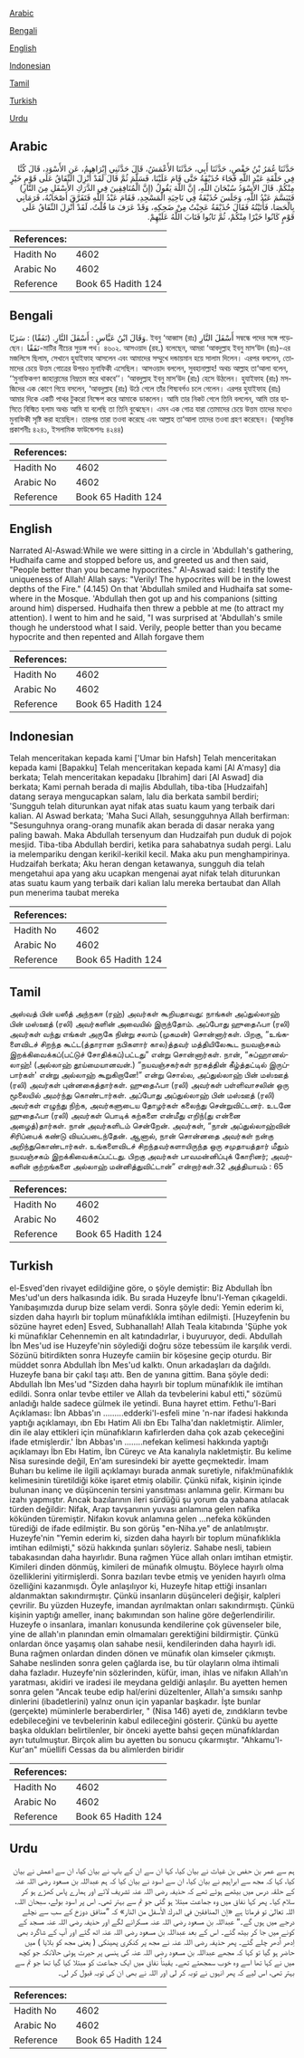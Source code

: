 [Arabic](#arabic)

[Bengali](#bengali)

[English](#english)

[Indonesian](#indonesian)

[Tamil](#tamil)

[Turkish](#turkish)

[Urdu](#urdu)

## Arabic


<div dir="rtl" lang="ar" style={{fontSize:'larger',backgroundColor:'#f8f9fa',padding:20}}>
حَدَّثَنَا عُمَرُ بْنُ حَفْصٍ، حَدَّثَنَا أَبِي، حَدَّثَنَا الأَعْمَشُ، قَالَ حَدَّثَنِي إِبْرَاهِيمُ، عَنِ الأَسْوَدِ، قَالَ كُنَّا فِي حَلْقَةِ عَبْدِ اللَّهِ فَجَاءَ حُذَيْفَةُ حَتَّى قَامَ عَلَيْنَا، فَسَلَّمَ ثُمَّ قَالَ لَقَدْ أُنْزِلَ النِّفَاقُ عَلَى قَوْمٍ خَيْرٍ مِنْكُمْ‏.‏ قَالَ الأَسْوَدُ سُبْحَانَ اللَّهِ، إِنَّ اللَّهَ يَقُولُ ‏(‏إِنَّ الْمُنَافِقِينَ فِي الدَّرَكِ الأَسْفَلِ مِنَ النَّارِ‏)‏ فَتَبَسَّمَ عَبْدُ اللَّهِ، وَجَلَسَ حُذَيْفَةُ فِي نَاحِيَةِ الْمَسْجِدِ، فَقَامَ عَبْدُ اللَّهِ فَتَفَرَّقَ أَصْحَابُهُ، فَرَمَانِي بِالْحَصَا، فَأَتَيْتُهُ فَقَالَ حُذَيْفَةُ عَجِبْتُ مِنْ ضَحِكِهِ، وَقَدْ عَرَفَ مَا قُلْتُ، لَقَدْ أُنْزِلَ النِّفَاقُ عَلَى قَوْمٍ كَانُوا خَيْرًا مِنْكُمْ، ثُمَّ تَابُوا فَتَابَ اللَّهُ عَلَيْهِمْ‏.‏
</div>
<div style={{backgroundColor:'#f8f9fa',padding:20, marginBottom: 10}}><table> <thead> <tr> <th>References:</th> <th></th> </tr> </thead> <tbody><tr><td>Hadith No</td><td>4602</td></tr><tr><td>Arabic No</td><td>4602</td></tr><tr><td>Reference</td><td>Book 65 Hadith 124</td></tr></tbody></table></div>

## Bengali


<div dir="ltr" lang="bn" style={{fontSize:'larger',backgroundColor:'#f8f9fa',padding:20}}>
وَقَالَ ابْنُ عَبَّاسٍ : أَسْفَلَ النَّارِ. (نَفَقًا) : سَرَبًا. ইবনু ‘আব্বাস (রাঃ) أَسْفَلَ النَّارِ সম্বন্ধে পদের সঙ্গে পড়েছেন। نَفَقًا-মাটির নীচের সুড়ঙ্গ পথ। ৪৬০২. আসওয়াদ (রহ.) বলেছেন, আমরা ‘আবদুল্লাহ ইবনু মাস‘উদ (রাঃ)-এর মজলিসে ছিলাম, সেখানে হুযাইফাহ আসলেন এবং আমাদের সম্মুখে দন্ডায়মান হয়ে সালাম দিলেন। এরপর বললেন, তোমাদের চেয়ে উত্তম গোত্রের উপরও মুনাফিকী এসেছিল। আসওয়াদ বললেন, সুবহানাল্লাহ! অথচ আল্লাহ তা‘আলা বলেন, ‘‘মুনাফিকগণ জাহান্নামের নিম্নতম স্তরে থাকবে’’। ‘আবদুল্লাহ ইবনু মাস‘উদ (রাঃ) হেসে উঠলেন। হুযাইফাহ (রাঃ) মসজিদের এক কোণে গিয়ে বসলেন, ‘আবদুল্লাহ (রাঃ) উঠে গেলে তাঁর শিষ্যবর্গও চলে গেলেন। এরপর হুযাইফাহ (রাঃ) আমার দিকে একটি পাথর টুকরো নিক্ষেপ করে আমাকে ডাকলেন। আমি তার নিকট গেলে তিনি বললেন, আমি তার হাসিতে বিস্মিত হলাম অথচ আমি যা বলেছি তা তিনি বুঝেছেন। এমন এক গোত্র যারা তোমাদের চেয়ে উত্তম তাদের মধ্যেও মুনাফিকী সৃষ্টি করা হয়েছিল। তারপর তারা তওবা করেছে এবং আল্লাহ তা‘আলা তাদের তওবা গ্রহণ করেছেন। (আধুনিক প্রকাশনীঃ ৪২৪১, ইসলামিক ফাউন্ডেশনঃ ৪২৪৪)
</div>
<div style={{backgroundColor:'#f8f9fa',padding:20, marginBottom: 10}}><table> <thead> <tr> <th>References:</th> <th></th> </tr> </thead> <tbody><tr><td>Hadith No</td><td>4602</td></tr><tr><td>Arabic No</td><td>4602</td></tr><tr><td>Reference</td><td>Book 65 Hadith 124</td></tr></tbody></table></div>

## English


<div dir="ltr" lang="en" style={{fontSize:'larger',backgroundColor:'#f8f9fa',padding:20}}>
Narrated Al-Aswad:While we were sitting in a circle in 'Abdullah's gathering, Hudhaifa came and stopped before us, and greeted us and then said, "People better than you became hypocrites." Al-Aswad said: I testify the uniqueness of Allah! Allah says: "Verily! The hypocrites will be in the lowest depths of the Fire." (4.145) On that 'Abdullah smiled and Hudhaifa sat somewhere in the Mosque. 'Abdullah then got up and his companions (sitting around him) dispersed. Hudhaifa then threw a pebble at me (to attract my attention). I went to him and he said, "I was surprised at 'Abdullah's smile though he understood what I said. Verily, people better than you became hypocrite and then repented and Allah forgave them
</div>
<div style={{backgroundColor:'#f8f9fa',padding:20, marginBottom: 10}}><table> <thead> <tr> <th>References:</th> <th></th> </tr> </thead> <tbody><tr><td>Hadith No</td><td>4602</td></tr><tr><td>Arabic No</td><td>4602</td></tr><tr><td>Reference</td><td>Book 65 Hadith 124</td></tr></tbody></table></div>

## Indonesian


<div dir="ltr" lang="id" style={{fontSize:'larger',backgroundColor:'#f8f9fa',padding:20}}>
Telah menceritakan kepada kami ['Umar bin Hafsh] Telah menceritakan kepada kami [Bapakku] Telah menceritakan kepada kami [Al A'masy] dia berkata; Telah menceritakan kepadaku [Ibrahim] dari [Al Aswad] dia berkata; Kami pernah berada di majlis Abdullah, tiba-tiba [Hudzaifah] datang seraya mengucapkan salam, lalu dia berkata sambil berdiri; 'Sungguh telah diturunkan ayat nifak atas suatu kaum yang terbaik dari kalian. Al Aswad berkata; 'Maha Suci Allah, sesungguhnya Allah berfirman: "Sesunguhnya orang-orang munafik akan berada di dasar neraka yang paling bawah. Maka Abdullah tersenyum dan Hudzaifah pun duduk di pojok mesjid. Tiba-tiba Abdullah berdiri, ketika para sahabatnya sudah pergi. Lalu ia melempariku dengan kerikil-kerikil kecil. Maka aku pun menghampirinya. Hudzaifah berkata; Aku heran dengan ketawanya, sungguh dia telah mengetahui apa yang aku ucapkan mengenai ayat nifak telah diturunkan atas suatu kaum yang terbaik dari kalian lalu mereka bertaubat dan Allah pun menerima taubat mereka
</div>
<div style={{backgroundColor:'#f8f9fa',padding:20, marginBottom: 10}}><table> <thead> <tr> <th>References:</th> <th></th> </tr> </thead> <tbody><tr><td>Hadith No</td><td>4602</td></tr><tr><td>Arabic No</td><td>4602</td></tr><tr><td>Reference</td><td>Book 65 Hadith 124</td></tr></tbody></table></div>

## Tamil


<div dir="ltr" lang="ta" style={{fontSize:'larger',backgroundColor:'#f8f9fa',padding:20}}>
அஸ்வத் பின் யஸீத் அந்நகஈ (ரஹ்) அவர்கள் கூறியதாவது: நாங்கள் அப்துல்லாஹ் பின் மஸ்ஊத் (ரலி) அவர்களின் அவையில் இருந்தோம். அப்போது ஹுதைஃபா (ரலி) அவர்கள் வந்து எங்கள் அருகே நின்று சலாம் (முகமன்) சொன்னார்கள். பிறகு, “உங்களைவிடச் சிறந்த கூட்ட(த்தாரான நபிகளார் கால)த்தவர் மத்தியிலேகூட நயவஞ்சகம் இறக்கிவைக்கப்(பட்டுச் சோதிக்கப்)பட்டது” என்று சொன்னார்கள். நான், “சுப்ஹானல்லாஹ்! (அல்லாஹ் தூய்மையானவன்.) “நயவஞ்சகர்கள் நரகத்தின் கீழ்த்தட்டில் இருப்பார்கள்' என்று அல்லாஹ் கூறுகிறானே!” என்று சொல்ல, அப்துல்லாஹ் பின் மஸ்ஊத் (ரலி) அவர்கள் புன்னகைத்தார்கள். ஹுதைஃபா (ரலி) அவர்கள் பள்ளிவாசலின் ஒரு மூலையில் அமர்ந்து கொண்டார்கள். அப்போது அப்துல்லாஹ் பின் மஸ்ஊத் (ரலி) அவர்கள் எழுந்து நிற்க, அவர்களுடைய தோழர்கள் கலைந்து சென்றுவிட்டனர். உடனே ஹுதைஃபா (ரலி) அவர்கள் பொடிக் கற்களை என்மீது எறிந்(து என்னை அழைத்)தார்கள். நான் அவர்களிடம் சென்றேன். அவர்கள், “நான் அப்துல்லாஹ்வின் சிரிப்பைக் கண்டு வியப்படைந்தேன். ஆனால், நான் சொன்னதை அவர்கள் நன்கு அறிந்துகொண்டார்கள். உங்களைவிடச் சிறந்தவர்களாயிருந்த ஒரு சமுதாயத்தார் மீதும் நயவஞ்சகம் இறக்கிவைக்கப்பட்டது. பிறகு அவர்கள் பாவமன்னிப்புக் கோரினர்; அவர்களின் குற்றங்களை அல்லாஹ் மன்னித்துவிட்டான்” என்றார்கள்.32 அத்தியாயம் : 65
</div>
<div style={{backgroundColor:'#f8f9fa',padding:20, marginBottom: 10}}><table> <thead> <tr> <th>References:</th> <th></th> </tr> </thead> <tbody><tr><td>Hadith No</td><td>4602</td></tr><tr><td>Arabic No</td><td>4602</td></tr><tr><td>Reference</td><td>Book 65 Hadith 124</td></tr></tbody></table></div>

## Turkish


<div dir="ltr" lang="tr" style={{fontSize:'larger',backgroundColor:'#f8f9fa',padding:20}}>
el-Esved'den rivayet edildiğine göre, o şöyle demiştir: Biz Abdullah İbn Mes'ud'un ders halkasında idik. Bu sırada Huzeyfe İbnu'l-Yeman çıkageldi. Yanıbaşımızda durup bize selam verdi. Sonra şöyle dedi: Yemin ederim ki, sizden daha hayırlı bir toplum münafıklıkla imtihan edilmişti. [Huzeyfenin bu sözüne hayret eden] Esved, Subhanallah! Allah Teala kitabında 'Şüphe yok ki münafıklar Cehennemin en alt katındadırlar, i buyuruyor, dedi. Abdullah İbn Mes'ud ise Huzeyfe'nin söylediği doğru söze tebessüm ile karşılık verdi. Sözünü bitirdikten sonra Huzeyfe camiin bir köşesine geçip oturdu. Bir müddet sonra Abdullah İbn Mes'ud kalktı. Onun arkadaşları da dağıldı. Huzeyfe bana bir çakıl taşı attı. Ben de yanına gittim. Bana şöyle dedi: Abdullah İbn Mes'ud "Sizden daha hayırlı bir toplum münafıklık ile imtihan edildi. Sonra onlar tevbe ettiler ve Allah da tevbelerini kabul etti," sözümü anladığı halde sadece gülmek ile yetindi. Buna hayret ettim. Fethu'l-Bari Açıklaması: İbn Abbas'ın .........edderki'l-esfeli mine 'n-nar ifadesi hakkında yaptığı açıklamayı, ıbn Ebı Hatim Ali ıbn Ebı Talha'dan nakletmiştir. Alimler, din ile alay ettikleri için münafıkların kafirlerden daha çok azab çekeceğini ifade etmişlerdir.' İbn Abbas'ın ........nefekan kelimesi hakkında yaptığı açıklamayı İbn Ebı Hatim, İbn Cüreyc ve Ata kanalıyla nakletmiştir. Bu kelime Nisa suresinde değil, En'am suresindeki bir ayette geçmektedir. İmam Buharı bu kelime ile ilgili açıklamayı burada anmak suretiyle, nifak!münafıklık kelimesinin türetildiği köke işaret etmiş olabilir. Çünkü nifak, kişinin içinde bulunan inanç ve düşüncenin tersini yansıtması anlamına gelir. Kirmanı bu izahı yapmıştır. Ancak bazılarının ileri sürdüğü şu yorum da yabana atılacak türden değildir: Nifak, Arap tavşanının yuvası anlamına gelen nafika kökünden türemiştir. Nifakın kovuk anlamına gelen ...nefeka kökünden türediği de ifade edilmiştir. Bu son görüş "en-Niha.ye" de anlatılmıştır. Huzeyfe'nin "Yemin ederim ki, sizden daha hayırlı bir toplum münafıklıkla imtihan edilmişti," sözü hakkında şunları söyleriz. Sahabe nesli, tabieın tabakasından daha hayırlıdır. Buna rağmen Yüce allah onları imtihan etmiştir. Kimileri dinden dönmüş, kimileri de münafık olmuştu. Böylece hayırlı olma özelliklerini yitirmişlerdi. Sonra bazıları tevbe etmiş ve yeniden hayırlı olma özelliğini kazanmışdı. Öyle anlaşılıyor ki, Huzeyfe hitap ettiği insanları aldanmaktan sakındırmıştır. Çünkü insanların düşünceleri değişir, kalpleri çevrilir. Bu yüzden Huzeyfe, imandan ayrılmaktan onları sakındırmıştı. Çünkü kişinin yaptığı ameller, inanç bakımından son haline göre değerlendirilir. Huzeyfe o insanlara, imanları konusunda kendilerine çok güvenseler bile, yine de allah'ın planından emin olmamaları gerektiğini bildirmiştir. Çünkü onlardan önce yaşamış olan sahabe nesii, kendilerinden daha hayırlı idi. Buna rağmen onlardan dinden dönen ve münafık olan kimseler çıkmıştı. Sahabe neslinden sonra gelen çağlarda ise, bu tür olayların olma ihtimali daha fazladır. Huzeyfe'nin sözlerinden, küfür, iman, ihlas ve nifakın Allah'ın yaratması, akidiri ve iradesi ile meydana geldiği anlaşılır. Bu ayetten hemen sonra gelen "Ancak teube edip hal/erini düzeltenler, Allah'a sımsıkı sanhp dinlerini (ibadetlerini) yalnız onun için yapanlar başkadır. İşte bunlar (gerçekte) müminlerle beraberdirler, " (Nisa 146) ayeti de, zındıkların tevbe edebileceğini ve tevbelerinin kabul edileceğini gösterir. Çünkü bu ayette başka oldukları belirtilenler, bir önceki ayette bahsi geçen münafıklardan ayrı tutulmuştur. Birçok alim bu ayetten bu sonucu çıkarmıştır. "Ahkamu'l-Kur'an" müellifi Cessas da bu alimlerden biridir
</div>
<div style={{backgroundColor:'#f8f9fa',padding:20, marginBottom: 10}}><table> <thead> <tr> <th>References:</th> <th></th> </tr> </thead> <tbody><tr><td>Hadith No</td><td>4602</td></tr><tr><td>Arabic No</td><td>4602</td></tr><tr><td>Reference</td><td>Book 65 Hadith 124</td></tr></tbody></table></div>

## Urdu


<div dir="rtl" lang="ur" style={{fontSize:'larger',backgroundColor:'#f8f9fa',padding:20}}>
ہم سے عمر بن حفص بن غیاث نے بیان کیا، کہا ان سے ان کے باپ نے بیان کیا، ان سے اعمش نے بیان کیا، کہا کہ مجھ سے ابراہیم نے بیان کیا، ان سے اسود نے بیان کیا کہ ہم عبداللہ بن مسعود رضی اللہ عنہ کے حلقہ درس میں بیٹھے ہوئے تھے کہ حذیفہ رضی اللہ عنہ تشریف لائے اور ہمارے پاس کھڑے ہو کر سلام کیا۔ پھر کہا نفاق میں وہ جماعت مبتلا ہو گئی جو تم سے بہتر تھی۔ اس پر اسود بولے، سبحان اللہ، اللہ تعالیٰ تو فرماتا ہے «إن المنافقين في الدرك الأسفل من النار‏» کہ ”منافق دوزخ کے سب سے نچلے درجے میں ہوں گے۔“ عبداللہ بن مسعود رضی اللہ عنہ مسکرانے لگے اور حذیفہ رضی اللہ عنہ مسجد کے کونے میں جا کر بیٹھ گئے۔ اس کے بعد عبداللہ بن مسعود رضی اللہ عنہ اٹھ گئے اور آپ کے شاگرد بھی اِدھر اُدھر چلے گئے۔ پھر حذیفہ رضی اللہ عنہ نے مجھ پر کنکری پھینکی ( یعنی مجھ کو بلایا ) میں حاضر ہو گیا تو کہا کہ مجھے عبداللہ بن مسعود رضی اللہ عنہ کی ہنسی پر حیرت ہوئی حالانکہ جو کچھ میں نے کہا تھا اسے وہ خوب سمجھتے تھے۔ یقیناً نفاق میں ایک جماعت کو مبتلا کیا گیا تھا جو تم سے بہتر تھی، اس لیے کہ پھر انہوں نے توبہ کر لی اور اللہ نے بھی ان کی توبہ قبول کر لی۔
</div>
<div style={{backgroundColor:'#f8f9fa',padding:20, marginBottom: 10}}><table> <thead> <tr> <th>References:</th> <th></th> </tr> </thead> <tbody><tr><td>Hadith No</td><td>4602</td></tr><tr><td>Arabic No</td><td>4602</td></tr><tr><td>Reference</td><td>Book 65 Hadith 124</td></tr></tbody></table></div>